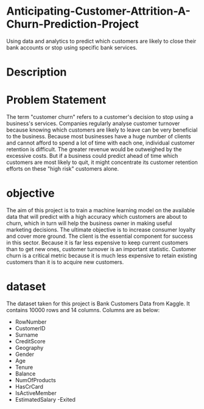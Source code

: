 # Anticipating-Customer-Attrition-A-Churn-Prediction-Project
Using data and analytics to predict which customers are likely to close their bank accounts or stop using specific bank services.
# Description
# Problem Statement
The term "customer churn" refers to a customer's decision to stop using a business's services. Companies regularly analyse customer turnover because knowing which customers are likely to leave can be very beneficial to the business. Because most businesses have a huge number of clients and cannot afford to spend a lot of time with each one, individual customer retention is difficult. The greater revenue would be outweighed by the excessive costs. But if a business could predict ahead of time which customers are most likely to quit, it might concentrate its customer retention efforts on these "high risk" customers alone. 
# objective
The aim of this project is to train a machine learning model on the available data that will predict with a high accuracy which customers are about to churn, which in turn will help the business owner in making useful marketing decisions. 
The ultimate objective is to increase consumer loyalty and cover more ground. The client is the essential component for success in this sector.
Because it is far less expensive to keep current customers than to get new ones, customer turnover is an important statistic. Customer churn is a critical metric because it is much less expensive to retain existing customers than it is to acquire new customers.
# dataset
The dataset taken for this project is Bank Customers Data from Kaggle. It contains 10000 rows and 14 columns. Columns are as below:
- RowNumber
- CustomerID
- Surname
- CreditScore
- Geography
- Gender
- Age
- Tenure
- Balance
- NumOfProducts
- HasCrCard
- IsActiveMember
- EstimatedSalary
-Exited

